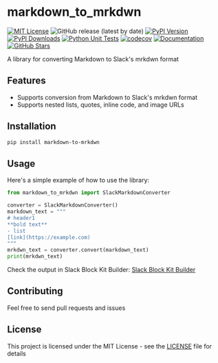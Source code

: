# markdown_to_mrkdwn

[![MIT License](https://img.shields.io/badge/license-MIT-green.svg?style=flat-square)](https://opensource.org/licenses/MIT)
![GitHub release (latest by date)](https://img.shields.io/github/v/release/fla9ua/markdown_to_mrkdwn)
[![PyPI Version](https://img.shields.io/pypi/v/markdown-to-mrkdwn.svg?style=flat-square&logo=python&logoColor=white)](https://pypi.org/project/markdown-to-mrkdwn/)
[![PyPI Downloads](https://static.pepy.tech/badge/markdown-to-mrkdwn)](https://pepy.tech/projects/markdown-to-mrkdwn)
[![Python Unit Tests](https://github.com/fla9ua/markdown_to_mrkdwn/actions/workflows/python-tests.yml/badge.svg)](https://github.com/fla9ua/markdown_to_mrkdwn/actions/workflows/python-tests.yml)
[![codecov](https://codecov.io/gh/fla9ua/markdown_to_mrkdwn/branch/main/graph/badge.svg)](https://codecov.io/gh/fla9ua/markdown_to_mrkdwn)
[![Documentation](https://img.shields.io/badge/docs-latest-blue.svg?style=flat-square)](https://fla9ua.github.io/markdown_to_mrkdwn/)
[![GitHub Stars](https://img.shields.io/github/stars/fla9ua/markdown_to_mrkdwn?style=social)](https://github.com/fla9ua/markdown_to_mrkdwn)

A library for converting Markdown to Slack's mrkdwn format

## Features

- Supports conversion from Markdown to Slack's mrkdwn format
- Supports nested lists, quotes, inline code, and image URLs

## Installation

```bash
pip install markdown-to-mrkdwn
```

## Usage

Here's a simple example of how to use the library:

```python
from markdown_to_mrkdwn import SlackMarkdownConverter

converter = SlackMarkdownConverter()
markdown_text = """
# header1
**bold text**
- list
[link](https://example.com)
"""
mrkdwn_text = converter.convert(markdown_text)
print(mrkdwn_text)
```

Check the output in Slack Block Kit Builder:
[Slack Block Kit Builder](https://app.slack.com/block-kit-builder/T01R1PV07QQ#%7B%22blocks%22:%5B%7B%22type%22:%22section%22,%22text%22:%7B%22type%22:%22mrkdwn%22,%22text%22:%22This%20is%20a%20mrkdwn%20section%20block%20:ghost:%20*this%20is%20bold*,%20and%20~this%20is%20crossed%20out~,%20and%20%3Chttps://google.com%7Cthis%20is%20a%20link%3E%22%7D%7D%5D%7D)

## Contributing

Feel free to send pull requests and issues

## License

This project is licensed under the MIT License - see the [LICENSE](LICENSE) file for details
